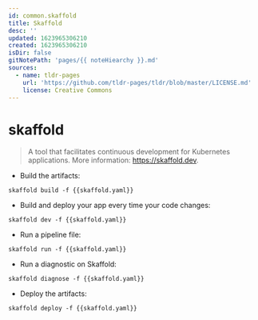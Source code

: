 ```yaml
---
id: common.skaffold
title: Skaffold
desc: ''
updated: 1623965306210
created: 1623965306210
isDir: false
gitNotePath: 'pages/{{ noteHiearchy }}.md'
sources:
  - name: tldr-pages
    url: 'https://github.com/tldr-pages/tldr/blob/master/LICENSE.md'
    license: Creative Commons
---
```

# skaffold

> A tool that facilitates continuous development for Kubernetes applications.
> More information: <https://skaffold.dev>.

- Build the artifacts:

`skaffold build -f {{skaffold.yaml}}`

- Build and deploy your app every time your code changes:

`skaffold dev -f {{skaffold.yaml}}`

- Run a pipeline file:

`skaffold run -f {{skaffold.yaml}}`

- Run a diagnostic on Skaffold:

`skaffold diagnose -f {{skaffold.yaml}}`

- Deploy the artifacts:

`skaffold deploy -f {{skaffold.yaml}}`

